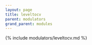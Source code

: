 ```yaml
---
layout: page
title: leveltocv
parent: modulators
grand_parent: modules
---
```


{% include modulators/leveltocv.md %}
